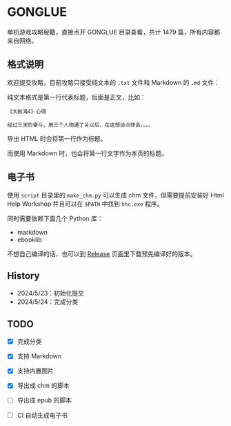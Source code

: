# GONGLUE

单机游戏攻略秘籍，直接点开 GONGLUE 目录查看，共计 1479 篇，所有内容都来自网络。

## 格式说明

欢迎提交攻略，目前攻略只接受纯文本的 `.txt` 文件和 Markdown 的 `.md` 文件：

纯文本格式是第一行代表标题，后面是正文，比如：

```text
《大航海4》心得

经过三天的奋斗，用三个人物通了关以后，在这想谈点体会。。。。
```

导出 HTML 时会将第一行作为标题。

而使用 Markdown 时，也会将第一行文字作为本页的标题。


## 电子书

使用 `script` 目录里的 `make_chm.py` 可以生成 chm 文件，但需要提前安装好 Html Help Workshop 并且可以在 `$PATH` 中找到 `hhc.exe` 程序。

同时需要依赖下面几个 Python 库：

- markdown
- ebooklib

不想自己编译的话，也可以到 [Release](releases) 页面里下载预先编译好的版本。

## History

- 2024/5/23：初始化提交
- 2024/5/24：完成分类

## TODO

- [X] 完成分类
- [X] 支持 Markdown
- [x] 支持内置图片
- [X] 导出成 chm 的脚本
- [ ] 导出成 epub 的脚本
- [ ] CI 自动生成电子书

